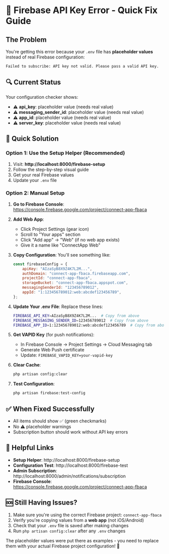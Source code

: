 # 🚨 Firebase API Key Error - Quick Fix Guide

## The Problem

You're getting this error because your `.env` file has **placeholder values** instead of real Firebase configuration:

```
Failed to subscribe: API key not valid. Please pass a valid API key.
```

## 🔍 Current Status

Your configuration checker shows:

-   ⚠️ **api_key**: placeholder value (needs real value)
-   ⚠️ **messaging_sender_id**: placeholder value (needs real value)
-   ⚠️ **app_id**: placeholder value (needs real value)
-   ⚠️ **server_key**: placeholder value (needs real value)

## 🚀 Quick Solution

### Option 1: Use the Setup Helper (Recommended)

1. Visit: **http://localhost:8000/firebase-setup**
2. Follow the step-by-step visual guide
3. Get your real Firebase values
4. Update your `.env` file

### Option 2: Manual Setup

1. **Go to Firebase Console**: https://console.firebase.google.com/project/connect-app-fbaca
2. **Add Web App**:

    - Click Project Settings (gear icon)
    - Scroll to "Your apps" section
    - Click "Add app" → "Web" (if no web app exists)
    - Give it a name like "ConnectApp Web"

3. **Copy Configuration**: You'll see something like:

    ```javascript
    const firebaseConfig = {
        apiKey: "AIzaSyB8X9Z4K7L2M...",
        authDomain: "connect-app-fbaca.firebaseapp.com",
        projectId: "connect-app-fbaca",
        storageBucket: "connect-app-fbaca.appspot.com",
        messagingSenderId: "123456789012",
        appId: "1:123456789012:web:abcdef123456789",
    };
    ```

4. **Update Your .env File**: Replace these lines:

    ```bash
    FIREBASE_API_KEY=AIzaSyB8X9Z4K7L2M...  # Copy from above
    FIREBASE_MESSAGING_SENDER_ID=123456789012  # Copy from above
    FIREBASE_APP_ID=1:123456789012:web:abcdef123456789  # Copy from above
    ```

5. **Get VAPID Key** (for push notifications):

    - In Firebase Console → Project Settings → Cloud Messaging tab
    - Generate Web Push certificate
    - Update: `FIREBASE_VAPID_KEY=your-vapid-key`

6. **Clear Cache**:

    ```bash
    php artisan config:clear
    ```

7. **Test Configuration**:
    ```bash
    php artisan firebase:test-config
    ```

## ✅ When Fixed Successfully

-   All items should show ✅ (green checkmarks)
-   No ⚠️ placeholder warnings
-   Subscription button should work without API key errors

## 🔗 Helpful Links

-   **Setup Helper**: http://localhost:8000/firebase-setup
-   **Configuration Test**: http://localhost:8000/firebase-test
-   **Admin Subscription**: http://localhost:8000/admin/notifications/subscription
-   **Firebase Console**: https://console.firebase.google.com/project/connect-app-fbaca

## 🆘 Still Having Issues?

1. Make sure you're using the correct Firebase project: `connect-app-fbaca`
2. Verify you're copying values from a **web app** (not iOS/Android)
3. Check that your `.env` file is saved after making changes
4. Run `php artisan config:clear` after any `.env` changes

The placeholder values were put there as examples - you need to replace them with your actual Firebase project configuration! 🔑
